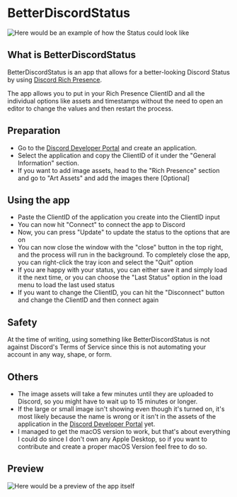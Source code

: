 # BetterDiscordStatus
![Here would be an example of how the Status could look like](https://media.discordapp.net/attachments/809971985580163082/813419703196188722/unknown.png)

## What is BetterDiscordStatus
BetterDiscordStatus is an app that allows for a better-looking Discord Status by using [Discord Rich Presence](https://discord.com/rich-presence).

The app allows you to put in your Rich Presence ClientID and all the individual options like assets and timestamps without the need to open an editor to change the values and then restart the process.

## Preparation
* Go to the [Discord Developer Portal](https://discord.com/developers/applications/) and create an application.
* Select the application and copy the ClientID of it under the "General Information" section.
* If you want to add image assets, head to the "Rich Presence" section and go to "Art Assets" and add the images there [Optional]

## Using the app
* Paste the ClientID of the application you create into the ClientID input
* You can now hit "Connect" to connect the app to Discord
* Now, you can press "Update" to update the status to the options that are on
* You can now close the window with the "close" button in the top right, and the process will run in the background. To completely close the app, you can right-click the tray icon and select the "Quit" option
* If you are happy with your status, you can either save it and simply load it the next time, or you can choose the "Last Status" option in the load menu to load the last used status
* If you want to change the ClientID, you can hit the "Disconnect" button and change the ClientID and then connect again

## Safety
At the time of writing, using something like BetterDiscordStatus is not against Discord's Terms of Service since this is not automating your account in any way, shape, or form.

## Others
* The image assets will take a few minutes until they are uploaded to Discord, so you might have to wait up to 15 minutes or longer. 
* If the large or small image isn't showing even though it's turned on, it's most likely because the name is wrong or it isn't in the assets of the application in the [Discord Developer Portal](https://discord.com/developers/applications/) yet.
* I managed to get the macOS version to work, but that's about everything I could do since I don't own any Apple Desktop, so if you want to contribute and create a proper macOS Version feel free to do so.

## Preview
![Here would be a preview of the app itself](https://media.discordapp.net/attachments/809971985580163082/813439828011515964/preview.png?width=812&height=941)
